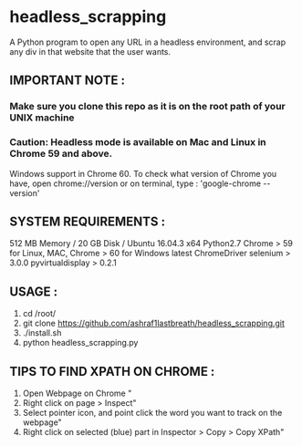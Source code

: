 # headless_scrapping
A Python program to open any URL  in a headless environment, and scrap any div in that website that the user wants.


## IMPORTANT NOTE :
### Make sure you clone this repo as it is on the root path of your UNIX machine
### Caution: Headless mode is available on Mac and Linux in Chrome 59 and above.
Windows support in Chrome 60. To check what version of Chrome you have, open chrome://version or on terminal, type : 'google-chrome --version'

## SYSTEM REQUIREMENTS :
512 MB Memory / 20 GB Disk / Ubuntu 16.04.3 x64
Python2.7
Chrome > 59 for Linux, MAC,  Chrome > 60 for Windows
latest ChromeDriver
selenium > 3.0.0
pyvirtualdisplay > 0.2.1


## USAGE :
1. cd /root/
2. git clone https://github.com/ashraf1lastbreath/headless_scrapping.git
3. ./install.sh
4. python headless_scrapping.py

## TIPS TO FIND XPATH ON CHROME :
1. Open Webpage on Chrome "
2. Right click on page > Inspect"
3. Select pointer icon, and point click the word you want to track on the webpage"
4. Right click on selected (blue) part in Inspector  >  Copy > Copy XPath"


